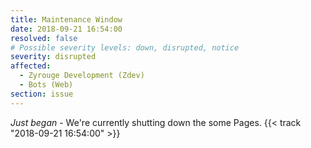 ```yaml
---
title: Maintenance Window
date: 2018-09-21 16:54:00
resolved: false
# Possible severity levels: down, disrupted, notice
severity: disrupted
affected:
  - Zyrouge Development (Zdev)
  - Bots (Web)
section: issue
---
```


*Just began* - We're currently shutting down the some Pages. {{< track "2018-09-21 16:54:00" >}}
